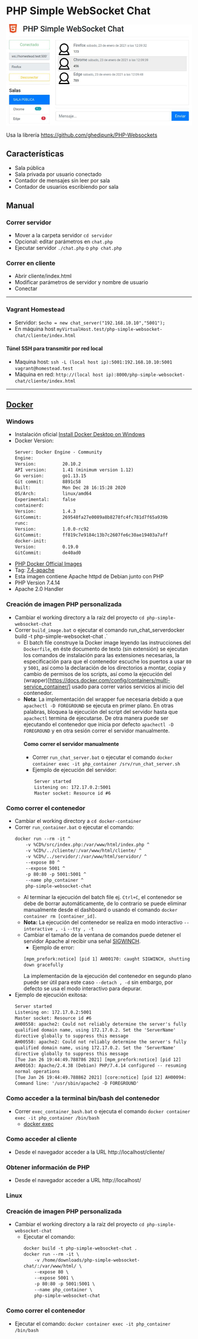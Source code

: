 # PHP Simple WebSocket Chat

![Pantalla](https://github.com/jbvazquez/php-simple-websocket-chat/blob/master/cliente/img/pantallaso.jpg?raw=true)

Usa la librería https://github.com/ghedipunk/PHP-Websockets

## Características
* Sala pública
* Sala privada por usuario conectado
* Contador de mensajes sin leer por sala
* Contador de usuarios escribiendo por sala

## Manual

### Correr servidor

* Mover a la carpeta servidor `cd servidor`
* Opcional: editar parámetros en `chat.php`
* Ejecutar servidor `./chat.php` o `php chat.php`

### Correr en cliente
* Abrir cliente/index.html
* Modificar parámetros de servidor y nombre de usuario
* Conectar

---

### Vagrant Homestead

* Servidor: `$echo = new chat_server("192.168.10.10","5001");`
* En máquina host `myVirtualHost.test/php-simple-websocket-chat/cliente/index.html`

#### Túnel SSH para transmitir por red local
* Maquina host: `ssh -L (local host ip):5001:192.168.10.10:5001 vagrant@homestead.test`
* Máquina en red: `http://(local host ip):8000/php-simple-websocket-chat/cliente/index.html`

---
## [Docker](https://docs.docker.com/get-started/overview/)
### Windows
* Instalación oficial [Install Docker Desktop on Windows](https://docs.docker.com/docker-for-windows/install/)
* Docker Version:
	```
	Server: Docker Engine - Community
	Engine:
	Version:          20.10.2
	API version:      1.41 (minimum version 1.12)
	Go version:       go1.13.15
	Git commit:       8891c58
	Built:            Mon Dec 28 16:15:28 2020
	OS/Arch:          linux/amd64
	Experimental:     false
	containerd:
	Version:          1.4.3
	GitCommit:        269548fa27e0089a8b8278fc4fc781d7f65a939b
	runc:
	Version:          1.0.0-rc92
	GitCommit:        ff819c7e9184c13b7c2607fe6c30ae19403a7aff
	docker-init:
	Version:          0.19.0
	GitCommit:        de40ad0
	```
* [PHP Docker Official Images](https://hub.docker.com/_/php)
 * Tag: [7.4-apache](https://github.com/docker-library/php/blob/74175669f4162058e1fb0d2b0cf342e35f9c0804/7.4/buster/apache/Dockerfile) 
 * Esta imagen contiene Apache httpd de Debian junto con PHP
 * PHP Version 7.4.14
 * Apache 2.0 Handler

### Creación de imagen PHP personalizada
* Cambiar el working directory a la raíz del proyecto `cd php-simple-websocket-chat`
* Correr `build_image.bat` o ejecutar el comando run_chat_serverdocker build -t php-simple-websocket-chat .`
  * El batch file construye la Docker image leyendo las instrucciones del `Dockerfile`, en éste documento de texto (sin extensión) se ejecutan los comandos de instalación para las extensiones necesarias, la especificación para que el contenedor escuche los puertos a usar `80` y `5001`, así como la declaración de los directorios a montar, copia y cambio de permisos de los scripts, así como la ejecución del (wrapper)[https://docs.docker.com/config/containers/multi-service_container/] usado para correr varios servicios al inicio del contenedor.
  * **Nota**:  La implementación del wrapper fue necesaria debido a que `apachectl -D FOREGROUND` se ejecuta en primer plano. En otras palabras, bloquea la ejecución del script del servidor hasta que `apachectl` termina de ejecutarse.
  De otra manera puede ser ejecutando el contenedor que inicia por defecto `apachectl -D FOREGROUND` y en otra sesión correr el servidor manualmente.
	#### Como correr el servidor manualmente
	* Correr `run_chat_server.bat` o ejecutar el comando `docker container exec -it php_container /srv/run_chat_server.sh`
	* Ejemplo de ejecución del servidor:
	```
		Server started
		Listening on: 172.17.0.2:5001
		Master socket: Resource id #6
	```

### Como correr el contenedor 
* Cambiar el working directory a `cd docker-container`
* Correr `run_container.bat` o ejecutar el comando:
	```
	docker run --rm -it ^
		-v %CD%/src/index.php:/var/www/html/index.php ^
		-v %CD%/../cliente/:/var/www/html/cliente/ ^
		-v %CD%/../servidor/:/var/www/html/servidor/ ^
		--expose 80 ^
		--expose 5001 ^
		-p 80:80 -p 5001:5001 ^
		--name php_container ^
		php-simple-websocket-chat
	```
	* Al terminar la ejecución del batch file ej. `Ctrl+C`, el contenedor se debe de borrar automáticamente, de lo contrario se puede eliminar manualmente desde el dashboard o usando el comando `docker container rm [container_id]`.
	* **Nota:** La ejecución del contenedor se realiza en modo interactivo `--interactive , -i` `--tty , -t` 
	* Cambiar el tamaño de la ventana de comandos puede detener el servidor Apache al recibir una señal [SIGWINCH](https://stackoverflow.com/questions/48086606/docker-container-exits-when-using-it-option).
		* Ejemplo de error:
		```
		[mpm_prefork:notice] [pid 1] AH00170: caught SIGWINCH, shutting down gracefully
		```
		La implementación de la ejecución del contenedor en segundo plano puede ser útil para este caso `--detach , -d` sin embargo, por defecto se usa el modo interactivo para depurar.
* Ejemplo de ejecución exitosa:
	```
	Server started
	Listening on: 172.17.0.2:5001
	Master socket: Resource id #6
	AH00558: apache2: Could not reliably determine the server's fully qualified domain name, using 172.17.0.2. Set the 'ServerName' directive globally to suppress this message
	AH00558: apache2: Could not reliably determine the server's fully qualified domain name, using 172.17.0.2. Set the 'ServerName' directive globally to suppress this message
	[Tue Jan 26 19:44:49.788786 2021] [mpm_prefork:notice] [pid 12] AH00163: Apache/2.4.38 (Debian) PHP/7.4.14 configured -- resuming normal operations
	[Tue Jan 26 19:44:49.788862 2021] [core:notice] [pid 12] AH00094: Command line: '/usr/sbin/apache2 -D FOREGROUND'
	```
### Como acceder a la terminal bin/bash del contenedor
* Correr `exec_container_bash.bat` o ejecuta el comando `docker container exec -it php_container /bin/bash`
  * [docker exec](https://docs.docker.com/engine/reference/commandline/exec/)
  
### Como acceder al cliente
* Desde el navegador acceder a la URL http://localhost/cliente/

### Obtener información de PHP
* Desde el navegador acceder a URL http://localhost/

### Linux

### Creación de imagen PHP personalizada
* Cambiar el working directory a la raíz del proyecto `cd php-simple-websocket-chat`
	* Ejecutar el comando:
		```
		docker build -t php-simple-websocket-chat .
		docker run --rm -it \
			-v /home/downloads/php-simple-websocket-chat/:/var/www/html/ \
			--expose 80 \
			--expose 5001 \
			-p 80:80 -p 5001:5001 \
			--name php_container \
			php-simple-websocket-chat
		```
### Como correr el contenedor 
* Ejecutar el comando: `docker container exec -it php_container /bin/bash`

